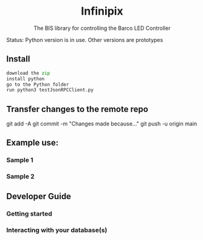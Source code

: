 <p align="center">
  <h1 align="center">Infinipix</h1>
  <p align="center">The BIS library for controlling the Barco LED Controller</p>
</p>

Status: Python version is in use. Other versions are prototypes

## Install

```Python
download the zip
install python
go to the Python folder
run python3 testJsonRPCClient.py

```

## Transfer changes to the remote repo
git add -A
git commit -m "Changes made because..."
git push -u origin main

## Example use:

### Sample 1

### Sample 2

## Developer Guide

### Getting started

### Interacting with your database(s)


